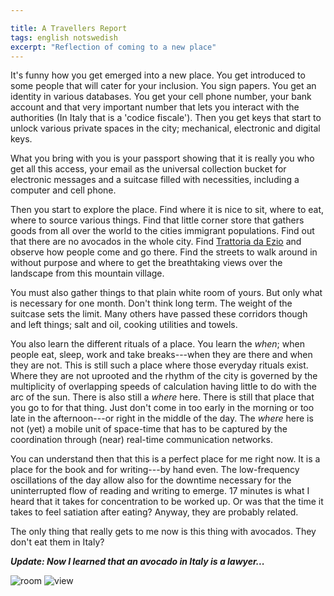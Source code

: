 ```yaml
--- 

title: A Travellers Report
tags: english notswedish
excerpt: "Reflection of coming to a new place"
---
```


It's funny how you get emerged into a new place. You get introduced to some people that will cater for your inclusion. You sign papers. You get an identity in various databases. You get your cell phone number, your bank account and that very important number that lets you interact with the authorities (In Italy that is a 'codice fiscale'). Then you get keys that start to unlock various private spaces in the city; mechanical, electronic and digital keys.

What you bring with you is your passport showing that it is really you who get all this access, your email as the universal collection bucket for electronic messages and a suitcase filled with necessities, including a computer and cell phone. 

Then you start to explore the place. Find where it is nice to sit, where to eat, where to source various things. Find that little corner store that gathers goods from all over the world to the cities immigrant populations. Find out that there are no avocados in the whole city. Find [Trattoria da Ezio](http://www.trattoriadaezio.eu/) and observe how people come and go there. Find the streets to walk around in without purpose and where to get the breathtaking views over the landscape from this mountain village.

You must also gather things to that plain white room of yours. But only what is necessary for one month. Don't think long term. The weight of the suitcase sets the limit. Many others have passed these corridors though and left things; salt and oil, cooking utilities and towels.

You also learn the different rituals of a place. You learn the *when*; when people eat, sleep, work and take breaks---when they are there and when they are not. This is still such a place where those everyday rituals exist. Where they are not uprooted and the rhythm of the city is governed by the multiplicity of overlapping speeds of calculation having little to do with the arc of the sun. There is also still a *where* here. There is still that place that you go to for that thing. Just don't come in too early in the morning or too late in the afternoon---or right in the middle of the day. The *where* here is not (yet) a mobile unit of space-time that has to be captured by the coordination through (near) real-time communication networks.

You can understand then that this is a perfect place for me right now. It is a place for the book and for writing---by hand even. The low-frequency oscillations of the day allow also for the downtime necessary for the uninterrupted flow of reading and writing to emerge. 17 minutes is what I heard that it takes for concentration to be worked up. Or was that the time it takes to feel satiation after eating? Anyway, they are probably related. 

The only thing that really gets to me now is this thing with avocados. They don't eat them in Italy?

***Update: Now I learned that an avocado in Italy is a lawyer...***

![room](images/room.jpg)
![view](images/view.jpg)